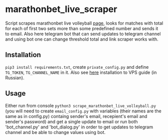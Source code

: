 # marathonbet_live_scraper

Script scrapes marathonbet live volleyball [page](https://www.marathonbet.com/su/?sportLive=23690), looks for matches with total for each of first two sets more than some predefined number and sends it to email. Also here telegram bot that can send updates to telegram channel and  using bot one can change threshold total and link scraper works with.


## Installation

`pip3 install requirements.txt`, create `private_config.py` and define `TG_TOKEN`, `TG_CHANNEL_NAME` in it. Also see [here]() installation to VPS guide (in Russian).

## Usage

Either run from console `python3 scrape_marathonbet_live_volleyball.py` (you will need to create `email_config.py` with variables (their names are the same as in config.py) containg sender's email, recepient's email and sender's password) and get a single update to email or run both 'bot_channel.py' and 'bot_dialog.py' in order to get updates to telegram channel and be able to change values using bot.
